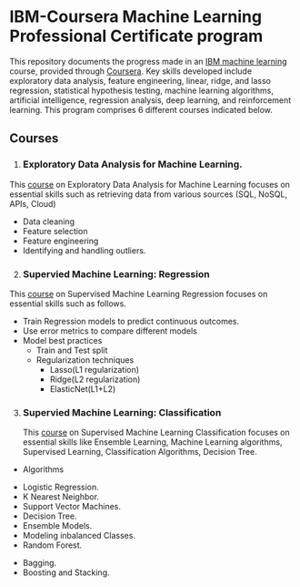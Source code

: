 # IBM-Coursera Machine Learning Professional Certificate program

This repository documents the progress made in an [IBM machine learning](https://www.coursera.org/professional-certificates/ibm-machine-learning) course, provided through [Coursera](https://www.coursera.org/professional-certificates/ibm-machine-learning). Key skills developed include exploratory data analysis, feature engineering, linear, ridge, and lasso regression, statistical hypothesis testing, machine learning algorithms, artificial intelligence, regression analysis, deep learning, and reinforcement learning. This program comprises 6 different courses indicated below.

## Courses
1) ### Exploratory Data Analysis for Machine Learning.
  This [course](https://www.coursera.org/learn/ibm-exploratory-data-analysis-for-machine-learning) on Exploratory Data Analysis for Machine Learning focuses on essential skills such as retrieving data 
   from various sources (SQL, NoSQL, APIs, Cloud)
* Data cleaning
* Feature selection
* Feature engineering
* Identifying and handling outliers.
2) ### Supervied Machine Learning: Regression
  This [course](https://www.coursera.org/learn/supervised-machine-learning-regression/) on Supervised Machine Learning Regression focuses on essential skills such as follows.
* Train Regression models to predict continuous outcomes.
* Use error metrics to compare different models
* Model best practices
  + Train and Test split
  + Regularization techniques
    - Lasso(L1 regularization)
    - Ridge(L2 regularization)
    - ElasticNet(L1+L2)
3) ### Supervied Machine Learning: Classification
   This [course](https://www.coursera.org/learn/supervised-machine-learning-classification) on Supervised Machine Learning Classification focuses on essential skills like Ensemble Learning, Machine Learning algorithms, Supervised Learning, Classification Algorithms, Decision Tree.
* Algorithms
 + Logistic Regression.
 + K Nearest Neighbor.
 + Support Vector Machines.
 + Decision Tree.
 + Ensemble Models.
 + Modeling inbalanced Classes.
 + Random Forest.
* Bagging.
* Boosting and Stacking.
